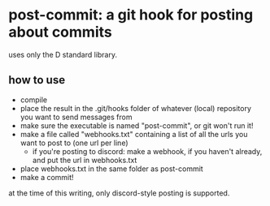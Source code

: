 post-commit: a git hook for posting about commits
=========

uses only the D standard library.

## how to use
 * compile
 * place the result in the .git/hooks folder of whatever (local) repository you want to send messages from
 * make sure the executable is named "post-commit", or git won't run it!
 * make a file called "webhooks.txt" containing a list of all the urls you want to post to (one url per line)
	* if you're posting to discord: make a webhook, if you haven't already, and put the url in webhooks.txt
 * place webhooks.txt in the same folder as post-commit
 * make a commit!

at the time of this writing, only discord-style posting is supported.

